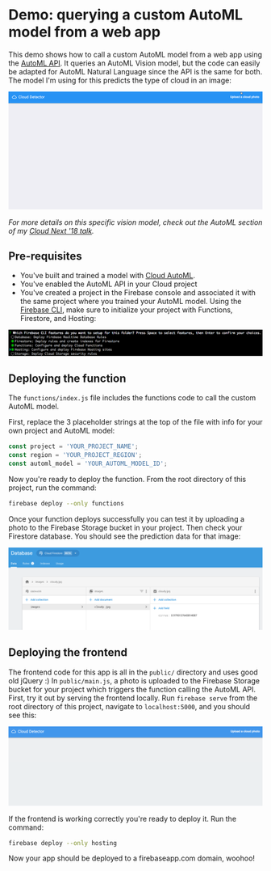 # Demo: querying a custom AutoML model from a web app

This demo shows how to call a custom AutoML model from a web app using the [AutoML API](https://cloud.google.com/vision/automl/docs/reference/rest/). It queries an AutoML Vision model, but the code can easily be adapted for AutoML Natural Language since the API is the same for both. The model I'm using for this predicts the type of cloud in an image:

![Demo gif](screenshots/cloud-demo.gif)

*For more details on this specific vision model, check out the AutoML section of my [Cloud Next '18 talk](https://youtu.be/QU7_eU8HzAQ?t=16m12s).*

## Pre-requisites

* You've built and trained a model with [Cloud AutoML](http://cloud.google.com/automl). 
* You've enabled the AutoML API in your Cloud project
* You've created a project in the Firebase console and associated it with the same project where you trained your AutoML model. Using the [Firebase CLI](https://firebase.google.com/docs/cli/), make sure to initialize your project with Functions, Firestore, and Hosting:

![Firebase CLI](screenshots/firebase-cli.png)

## Deploying the function

The `functions/index.js` file includes the functions code to call the custom AutoML model. 

First, replace the 3 placeholder strings at the top of the file with  info for your own project and AutoML model:

```javascript
const project = 'YOUR_PROJECT_NAME';
const region = 'YOUR_PROJECT_REGION';
const automl_model = 'YOUR_AUTOML_MODEL_ID';
```

Now you're ready to deploy the function. From the root directory of this project, run the command:

```bash
firebase deploy --only functions
```

Once your function deploys successfully you can test it by uploading a photo to the Firebase Storage bucket in your project. Then check your Firestore database. You should see the prediction data for that image:

![Firestore screenshot](screenshots/firestore.png)

## Deploying the frontend

The frontend code for this app is all in the `public/` directory and uses good old jQuery :) In `public/main.js`, a photo is uploaded to the Firebase Storage bucket for your project which triggers the function calling the AutoML API. First, try it out by serving the frontend locally. Run `firebase serve` from the root directory of this project, navigate to `localhost:5000`, and you should see this:

![Starer demo page](screenshots/starter-demo-page.png)

If the frontend is working correctly you're ready to deploy it. Run the command:

```bash
firebase deploy --only hosting
```

Now your app should be deployed to a firebaseapp.com domain, woohoo!